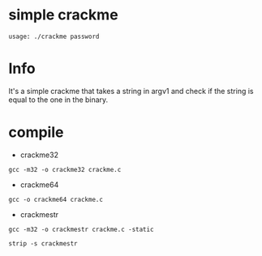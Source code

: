 # simple crackme

```usage: ./crackme password```

# Info

It's a simple crackme that takes a string in argv1 and check if the string is equal to the one in the binary.

# compile

- crackme32

```gcc -m32 -o crackme32 crackme.c```

- crackme64

```gcc -o crackme64 crackme.c```

- crackmestr

```gcc -m32 -o crackmestr crackme.c -static```

```strip -s crackmestr```
